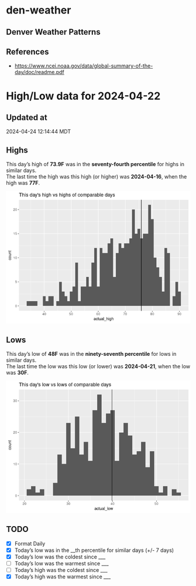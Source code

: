 

# den-weather

## Denver Weather Patterns

## References

- <https://www.ncei.noaa.gov/data/global-summary-of-the-day/doc/readme.pdf>

# High/Low data for 2024-04-22

## Updated at

2024-04-24 12:14:44 MDT

## Highs

This day’s high of **73.9F** was in the **seventy-fourth percentile**
for highs in similar days.  
The last time the high was this high (or higher) was **2024-04-16**,
when the high was **77F**.

![](readme_files/figure-commonmark/unnamed-chunk-4-1.png)

## Lows

This day’s low of **48F** was in the **ninety-seventh percentile** for
lows in similar days.  
The last time the low was this low (or lower) was **2024-04-21**, when
the low was **30F**.

![](readme_files/figure-commonmark/unnamed-chunk-6-1.png)

## TODO

- [x] Format Daily
- [x] Today’s low was in the \_\_th percentile for similar days (+/- 7
  days)
- [x] Today’s low was the coldest since \_\_\_
- [ ] Today’s low was the warmest since \_\_\_
- [ ] Today’s high was the coldest since \_\_\_
- [x] Today’s high was the warmest since \_\_\_
